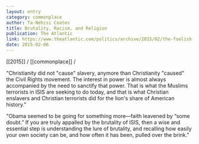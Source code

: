 ```yaml
---
layout: entry
category: commonplace
author: Ta-Nehisi Coates
title: Brutality, Racism, and Religion
publication: The Atlantic
link: https://www.theatlantic.com/politics/archive/2015/02/the-foolish-historically-illiterate-incredible-response-to-obamas-prayer-breakfast-speech/385246/
date: 2015-02-06
---
```


[[2015]] / [[commonplace]] / 

"Christianity did not "cause" slavery, anymore than Christianity "caused" the Civil Rights movement. The interest in power is almost always accompanied by the need to sanctify that power. That is what the Muslims terrorists in ISIS are seeking to do today, and that is what Christian enslavers and Christian terrorists did for the lion's share of American history."
 
"Obama seemed to be going for something more—faith leavened by “some doubt.” If you are truly appalled by the brutality of ISIS, then a wise and essential step is understanding the lure of brutality, and recalling how easily your own society can be, and how often it has been, pulled over the brink."

